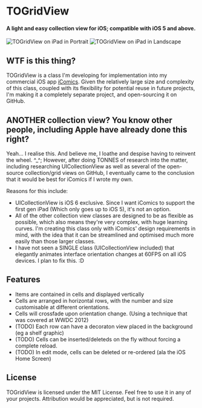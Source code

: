 # TOGridView 
#### A light and easy collection view for iOS; compatible with iOS 5 and above.

![TOGridView on iPad in Portrait](https://raw.github.com/TimOliver/TOGridView/master/Screenshots/iPad_Portrait_t.jpg)
![TOGridView on iPad in Landscape](https://raw.github.com/TimOliver/TOGridView/master/Screenshots/iPad_Landscape_t.jpg)

## WTF is this thing?

TOGridView is a class I'm developing for implementation into my commercial iOS app [iComics](http://icomics.co/). Given the relatively
large size and complexity of this class, coupled with its flexibility for potential reuse in future projects, I'm making it a completely separate project,
and open-sourcing it on GitHub.

## ANOTHER collection view? You know other people, including Apple have already done this right?

Yeah... I realise this. And believe me, I loathe and despise having to reinvent the wheel. ^_^; 
However, after doing TONNES of research into the matter, including researching UICollectionView as well as
several of the open-source collection/grid views on GitHub, I eventually came to the conclusion that it would be best for iComics if I wrote my own.

Reasons for this include:

  * UICollectionView is iOS 6 exclusive. Since I want iComics to support the first gen iPad (Which only goes up to iOS 5), it's not an option. 
  * All of the other collection view classes are designed to be as flexible as possible, which also means they're very complex, with huge learning curves. I'm creating this class only with iComics' design requirements in mind, with the idea that it can be streamlined and optimised much more easily than those larger classes. 
  * I have not seen a SINGLE class (UICollectionView included) that elegantly animates interface orientation changes at 60FPS on all iOS devices. I plan to fix this. :D

## Features

  * Items are contained in cells and displayed vertically
  * Cells are arranged in horizontal rows, with the number and size customisable at different orientations.
  * Cells will crossfade upon orientation change. (Using a technique that was covered at WWDC 2012)
  * (TODO) Each row can have a decoraton view placed in the background (eg a shelf graphic)
  * (TODO) Cells can be inserted/deleteds on the fly without forcing a complete reload.
  * (TODO) In edit mode, cells can be deleted or re-ordered (ala the iOS Home Screen)

## License

TOGridView is licensed under the MIT License. Feel free to use it in any of your projects. Attribution would be appreciated, but is not required.
